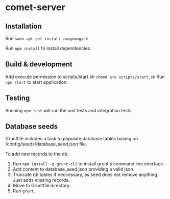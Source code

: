 # comet-server

## Installation

Run `sudo apt-get install imagemagick`

Run `npm install` to install dependencies.

## Build & development

Add execute permission to scripts/start.sh `chmod a+x scripts/start.sh`
Run `npm start` to start application.

## Testing

Running `npm test` will run the unit tests and integration tests.

## Database seeds

Gruntfile includes a task to populate database tables basing on /config/seeds/database_seed.json file.

To add new records to the db:

1) Run `npm install -g grunt-cli` to install grunt's command line interface.<br />
2) Add content to database_seed.json providing a valid json.<br />
3) Truncate db tables if neccessary, as seed does not remove anything. Just adds missing records.<br />
4) Move to Gruntfile directory.<br />
5) Run `grunt`.
